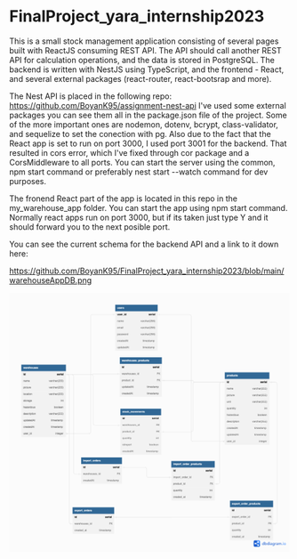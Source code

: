 # FinalProject_yara_internship2023
This is a small stock management application consisting of several pages built with ReactJS consuming REST API. The API should call another REST API for calculation operations, and the data is stored in PostgreSQL. The backend is written with NestJS using TypeScript, and the frontend - React, and several external packages (react-router, react-bootsrap and more).


The Nest API is placed in the following repo: https://github.com/BoyanK95/assignment-nest-api
I've used some external packages you can see them all in the package.json file of the project. Some of the more important ones are nodemon, dotenv, bcrypt, class-validator, and sequelize to set the conection with pg. Also due to the fact that the React app is set to run on port 3000, I used port 3001 for the backend. That resulted in cors error, which I've fixed through cor package and a CorsMiddleware to all ports.
You can start the server using the common, npm start command or preferably nest start --watch command for dev purposes.

The fronend React part of the app is located in this repo in the my_warehouse_app folder. 
You can start the app using npm start command. Normally react apps run on port 3000, but if its taken just type Y and it should forward you to the next posible port.


You can see the current schema for the backend API and a link to it down here:

https://github.com/BoyanK95/FinalProject_yara_internship2023/blob/main/warehouseAppDB.png


![Database schema](https://github.com/BoyanK95/FinalProject_yara_internship2023/blob/main/warehouseAppDB.png)
